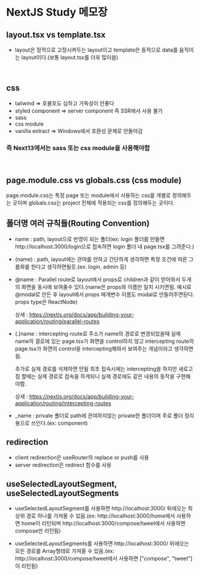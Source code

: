 # NextJS Study 메모장

## layout.tsx vs template.tsx

-   layout은 정적으로 고정시켜두는 layout이고 template은 동적으로 data를 움직이는 layout이다.(보통 layout.tsx를 더욱 많이씀)

<br/>

## css

-   tailwind => 호불호도 심하고 가독성이 안좋다
-   styled component => server component 즉 SSR에서 사용 불가
-   sass
-   css module
-   vanilla extract => Windows에서 호환성 문제로 안돌아감

### 즉 Next13에서는 sass 또는 css module을 사용해야함

<br/>

## page.module.css vs globals.css (css module)

page.module.css는 특정 page 또는 module에서 사용하는 css를 개별로 정의해두는 곳이며 globals.css는 project 전체에 적용되는 css를 정의해두는 곳이다.

## 폴더명 여러 규칙들(Routing Convention)

-   name : path, layout으로 반영이 되는 폴더(ex: login 폴더를 만들면 http://localhost:3000/login으로 접속하면 login 폴더 내 page.tsx를 그려준다.)

-   (name) : path, layout에는 관여를 안하고 간단하게 생각하면 특정 조건에 따른 그룹화를 한다고 생각하면될듯.(ex: login, admin 등)

-   @name : Parallel route로 layout에서 props로 children과 같이 받아와서 두개의 화면을 동시에 보여줄수 있다.(name은 props와 이름만 일치 시키면됨. 예시로 @modal로 만든 후 layout에서 props 매개변수 이름도 modal로 만들어주면된다. props type은 ReactNode)

    상세 : https://nextjs.org/docs/app/building-your-application/routing/parallel-routes

-   (.)name : intercepting route로 주소가 name의 경로로 변경되었을때 실제 name의 결로에 있는 page.tsx가 화면을 control하지 않고 intercepting route의 page.tsx가 화면의 control을 intercepting해와서 보여주는 개념이라고 생각하면됨.

    추가로 실제 경로를 삭제하면 안됨 최초 접속시에는 intercepting을 하지만 새로고침 할때는 실제 경로로 접속을 하게되니 실제 경로에도 같은 내용의 동작을 구현해야함.

    상세 : https://nextjs.org/docs/app/building-your-application/routing/intercepting-routes

-   \_name : private 폴더로 path에 관여하지않는 private한 폴더이며 주로 폴더 정리용으로 쓰인다.(ex: component)

## redirection

-   client redirection은 useRouter의 replace or push를 사용
-   server redirection은 redirect 함수를 사용

## useSelectedLayoutSegment, useSelectedLayoutSegments

-   useSelectedLayoutSegment를 사용하면 http://localhost:3000/ 뒤에오는 최상위 경로 하나를 가져올 수 있음.(ex: http://localhost:3000/home에서 사용하면 home이 리턴되며 http://localhost:3000/compose/tweet에서 사용하면 compose만 리턴됨)

-   useSelectedLayoutSegments를 사용하면 http://localhost:3000/ 뒤에오는 모든 경로를 Array형태로 가져올 수 있음.(ex: http://localhost:3000/compose/tweet에서 사용하면 ["compose", "tweet"]이 리턴됨)
